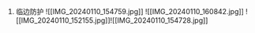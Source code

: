 1. 临边防护
![[IMG_20240110_154759.jpg]]
![[IMG_20240110_160842.jpg]]
![[IMG_20240110_152155.jpg]]![[IMG_20240110_154728.jpg]]